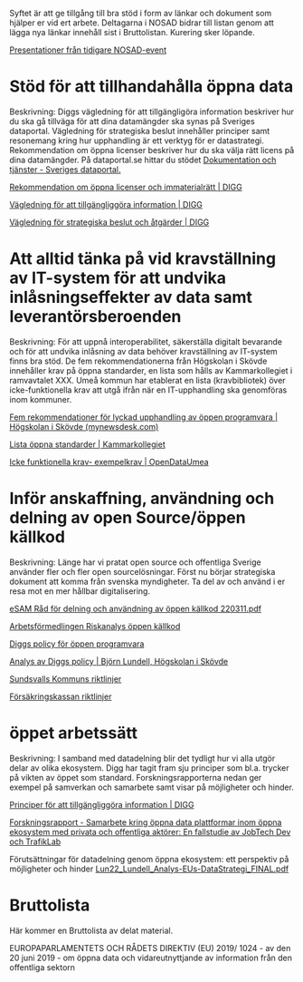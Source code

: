Syftet är att ge tillgång till bra stöd i form av länkar och dokument som hjälper er vid ert arbete. Deltagarna i NOSAD bidrar till listan genom att lägga nya länkar innehåll sist i Bruttolistan. Kurering sker löpande.

[Presentationer från tidigare NOSAD-event](url)

# Stöd för att tillhandahålla öppna data
Beskrivning: Diggs vägledning för att tillgängligöra information beskriver hur du ska gå tillväga för att dina datamängder ska synas på Sveriges dataportal. Vägledning för strategiska beslut innehåller principer samt resonemang kring hur upphandling är ett verktyg för er datastrategi.  Rekommendation om öppna licenser beskriver hur du ska välja rätt licens på dina datamängder. På dataportal.se hittar du stödet [Dokumentation och tjänster - Sveriges dataportal.](https://docs.dataportal.se/)

[Rekommendation om öppna licenser och immaterialrätt | DIGG](https://www.digg.se/utveckling-av-digital-forvaltning/oppna-och-delade-data/offentliga-aktorer/oppna-licenser-och-immaterialratt)

[Vägledning för att tillgängliggöra information | DIGG](https://www.digg.se/utveckling-av-digital-forvaltning/oppna-och-delade-data/offentliga-aktorer/vagledning-tillgangliggora)

[Vägledning för strategiska beslut och åtgärder | DIGG](https://www.digg.se/utveckling-av-digital-forvaltning/oppna-och-delade-data/offentliga-aktorer/vagledning-strategisk)



# Att alltid tänka på vid kravställning av IT-system för att undvika inlåsningseffekter av data samt leverantörsberoenden
Beskrivning: För att uppnå interoperabilitet, säkerställa digitalt bevarande och för att undvika inlåsning av data behöver kravställning av IT-system finns bra stöd. De fem rekommendationerna från Högskolan i Skövde innehåller krav på öppna standarder, en lista som hålls av Kammarkollegiet i ramvavtalet XXX. Umeå kommun har etablerat en lista (kravbibliotek) över icke-funktionella krav att utgå ifrån när en IT-upphandling ska genomföras inom kommuner.

[Fem rekommendationer för lyckad upphandling av öppen programvara | Högskolan i Skövde (mynewsdesk.com)](https://www.mynewsdesk.com/se/his/pressreleases/fem-rekommendationer-foer-lyckad-upphandling-av-oeppen-programvara-3108346)

[Lista öppna standarder | Kammarkollegiet](https://www.avropa.se/globalassets/dokument/oppna-standarder---programvaror-och-tjanster.pdf)

[Icke funktionella krav- exempelkrav | OpenDataUmea ](https://opendata.umea.se/explore/dataset/icke-funktionella-exempelkrav0/table/?disjunctive.huvudkategori&disjunctive.underkategori&sort=krav_id)

 
# Inför anskaffning, användning och delning av open Source/öppen källkod
Beskrivning: Länge har vi pratat open source och offentliga Sverige använder fler och fler open sourcelösningar. Först nu börjar strategiska dokument att komma från svenska myndigheter. Ta del av och använd i er resa mot en mer hållbar digitalisering.

[eSAM Råd för delning och användning av öppen källkod 220311.pdf](file:///C:/Users/MarDal/Downloads/R%C3%A5d%20f%C3%B6r%20delning%20och%20anv%C3%A4ndning%20av%20%C3%B6ppen%20k%C3%A4llkod%20220311.pdf)

[Arbetsförmedlingen Riskanalys öppen källkod](uploads/942966052106a1ab88a2fb72b656719f/Riskanalys_Öppen_källkod_1.0_-_20211025_1_.pdf)

[Diggs policy för öppen programvara](https://www.digg.se/4a3a3e/globalassets/dokument/om-oss/nyheter/policy-for-utveckling-av-programvara.pdf)

[Analys av Diggs policy | Björn Lundell, Högskolan i Skövde](http://his.diva-portal.org/smash/record.jsf?pid=diva2%3A1457306&dswid=-3570)

[Sundsvalls Kommuns riktlinjer](https://github.com/Sundsvallskommun/riktlinjer-oppenkallkod/blob/main/riktlinje/README.md)

[Försäkringskassan riktlinjer](https://github.com/Forsakringskassan/riktlinje-oppenkallkod/blob/master/riktlinje.md)

# öppet arbetssätt
Beskrivning: I samband med datadelning blir det tydligt hur vi alla utgör delar av olika ekosystem. Digg har tagit fram sju principer som bl.a. trycker på vikten av öppet som standard. Forskningsrapporterna nedan ger exempel på samverkan och samarbete samt visar på möjligheter och hinder.

[Principer för att tillgängliggöra information | DIGG ](https://www.digg.se/4ae7c7/globalassets/dokument/oppna-och-delade-data/principer-folder.pdf)

[Forskningsrapport - Samarbete kring öppna data plattformar inom öppna ekosystem med privata och offentliga aktörer: En fallstudie av JobTech Dev och TrafikLab](https://gitlab.com/open-data-knowledge-sharing/wiki/-/wikis/Samarbete-kring-%C3%B6ppna-data-plattformar-inom-%C3%B6ppna-ekosystem-med-privata-och-offentliga-akt%C3%B6rer:-En-fallstudie-av-JobTech-Dev-och-TrafikLab)

Förutsättningar för datadelning genom öppna ekosystem: ett perspektiv på möjligheter och hinder [Lun22_Lundell_Analys-EUs-DataStrategi_FINAL.pdf](uploads/819add7d33683f1d27d0d0077a73a5d4/Lun22_Lundell_Analys-EUs-DataStrategi_FINAL.pdf)



# Bruttolista
Här kommer en Bruttolista av delat material.  

EUROPAPARLAMENTETS OCH RÅDETS DIREKTIV (EU) 2019/ 1024 - av den 20 juni 2019 - om öppna data och vidareutnyttjande av information från den offentliga sektorn



















